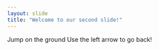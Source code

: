 ```yaml
---
layout: slide
title: "Welcome to our second slide!"
---
```

Jump on the ground
Use the left arrow to go back!
